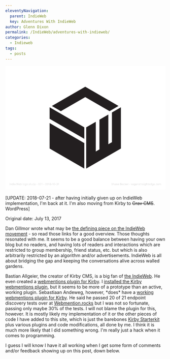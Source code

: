 ```yaml
---
eleventyNavigation:
  parent: IndieWeb
  key: Adventures With IndieWeb
author: Glenn Dixon
permalink: /IndieWeb/adventures-with-indieweb/
categories:
  - Indieweb
tags:
  - posts
---
```

![](/img/2018/07/indieweb-logo-study-001.png)

[UPDATE: 2018-07-21 - after having initially given up on IndieWeb implementation, I'm back at it. I'm also moving from Kirby to <del>Grav CMS</del>. WordPress]

Original date: July 13, 2017

Dan Gillmor wrote what may be [the defining piece on the IndieWeb movement][1] - so read those links for a good overview. Those thoughts resonated with me. It seems to be a good balance between having your own blog but no readers, and having lots of readers and interactions which are restricted to group membership, friend status, etc. but which is also arbitrarily restricted by an algorithm and/or advertisements. IndieWeb is all about bridging the gap and keeping the conversations alive across walled gardens.

Bastian Allgeier, the creator of Kirby CMS, is a big fan of [the IndieWeb][2]. He even created a [webmentions plugin for Kirby][3]. I [installed the Kirby webmentions plugin][4], but it seems to be more of a prototype than an active, working plugin. Sebastiaan Andeweg, however, \*does\* have a [working webmentions plugin for Kirby][5]. He said he passed 20 of 21 endpoint discovery tests over at [Webmention.rocks][6] but I was not so fortunate, passing only maybe 30% of the tests. I will not blame the plugin for this, however. It is mostly likely my implementation of it or the other pieces of code I have added to this site, which is just the barebones [Kirby Starterkit][7] plus various plugins and code modifications, all done by me. I think it is much more likely that I did something wrong. I'm really just a hack when it comes to programming.

I guess I will know I have it all working when I get some form of comments and/or feedback showing up on this post, down below.

 [1]: http://dangillmor.com/2014/04/25/indie-web-important/
 [2]: http://indieweb.org
 [3]: https://bastianallgeier.com/notes/indie-web
 [4]: https://github.com/bastianallgeier/kirby-webmentions
 [5]: https://github.com/sebsel/seblog-kirby-webmentions
 [6]: https://webmention.rocks/
 [7]: https://github.com/getkirby/starterkit
